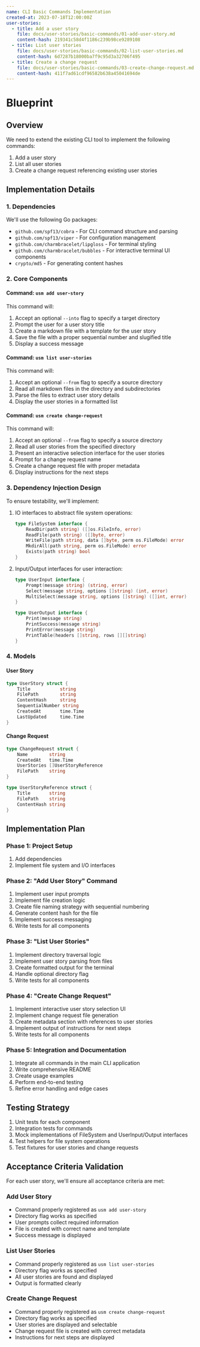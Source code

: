 ```yaml
---
name: CLI Basic Commands Implementation
created-at: 2023-07-18T12:00:00Z
user-stories:
  - title: Add a user story
    file: docs/user-stories/basic-commands/01-add-user-story.md
    content-hash: 219341c58d4f1186c239b98ce9289108
  - title: List user stories
    file: docs/user-stories/basic-commands/02-list-user-stories.md
    content-hash: 6d7287b18000ba7f9c95d3a32706f495
  - title: Create a change request
    file: docs/user-stories/basic-commands/03-create-change-request.md
    content-hash: 411f7ad61cdf96582b638a45041694de
---
```


# Blueprint

## Overview

We need to extend the existing CLI tool to implement the following commands:
1. Add a user story
2. List all user stories
3. Create a change request referencing existing user stories

## Implementation Details

### 1. Dependencies

We'll use the following Go packages:

- `github.com/spf13/cobra` - For CLI command structure and parsing
- `github.com/spf13/viper` - For configuration management
- `github.com/charmbracelet/lipgloss` - For terminal styling
- `github.com/charmbracelet/bubbles` - For interactive terminal UI components
- `crypto/md5` - For generating content hashes

### 2. Core Components

#### Command: `usm add user-story`

This command will:
1. Accept an optional `--into` flag to specify a target directory
2. Prompt the user for a user story title
3. Create a markdown file with a template for the user story
4. Save the file with a proper sequential number and slugified title
5. Display a success message

#### Command: `usm list user-stories`

This command will:
1. Accept an optional `--from` flag to specify a source directory
2. Read all markdown files in the directory and subdirectories
3. Parse the files to extract user story details
4. Display the user stories in a formatted list

#### Command: `usm create change-request`

This command will:
1. Accept an optional `--from` flag to specify a source directory
2. Read all user stories from the specified directory
3. Present an interactive selection interface for the user stories
4. Prompt for a change request name
5. Create a change request file with proper metadata
6. Display instructions for the next steps

### 3. Dependency Injection Design

To ensure testability, we'll implement:

1. IO interfaces to abstract file system operations:
   ```go
   type FileSystem interface {
       ReadDir(path string) ([]os.FileInfo, error)
       ReadFile(path string) ([]byte, error)
       WriteFile(path string, data []byte, perm os.FileMode) error
       MkdirAll(path string, perm os.FileMode) error
       Exists(path string) bool
   }
   ```

2. Input/Output interfaces for user interaction:
   ```go
   type UserInput interface {
       Prompt(message string) (string, error)
       Select(message string, options []string) (int, error)
       MultiSelect(message string, options []string) ([]int, error)
   }
   
   type UserOutput interface {
       Print(message string)
       PrintSuccess(message string)
       PrintError(message string)
       PrintTable(headers []string, rows [][]string)
   }
   ```

### 4. Models

#### User Story
```go
type UserStory struct {
    Title           string
    FilePath        string
    ContentHash     string
    SequentialNumber string
    CreatedAt       time.Time
    LastUpdated     time.Time
}
```

#### Change Request
```go
type ChangeRequest struct {
    Name        string
    CreatedAt   time.Time
    UserStories []UserStoryReference
    FilePath    string
}

type UserStoryReference struct {
    Title       string
    FilePath    string
    ContentHash string
}
```

## Implementation Plan

### Phase 1: Project Setup

1. Add dependencies
2. Implement file system and I/O interfaces

### Phase 2: "Add User Story" Command

1. Implement user input prompts
2. Implement file creation logic
3. Create file naming strategy with sequential numbering
4. Generate content hash for the file
5. Implement success messaging
6. Write tests for all components

### Phase 3: "List User Stories"

1. Implement directory traversal logic
2. Implement user story parsing from files
3. Create formatted output for the terminal
4. Handle optional directory flag
5. Write tests for all components

### Phase 4: "Create Change Request"

1. Implement interactive user story selection UI
2. Implement change request file generation
3. Create metadata section with references to user stories
4. Implement output of instructions for next steps
5. Write tests for all components

### Phase 5: Integration and Documentation

1. Integrate all commands in the main CLI application
2. Write comprehensive README
3. Create usage examples
4. Perform end-to-end testing
5. Refine error handling and edge cases

## Testing Strategy

1. Unit tests for each component
2. Integration tests for commands
3. Mock implementations of FileSystem and UserInput/Output interfaces
4. Test helpers for file system operations
5. Test fixtures for user stories and change requests

## Acceptance Criteria Validation

For each user story, we'll ensure all acceptance criteria are met:

### Add User Story
- Command properly registered as `usm add user-story`
- Directory flag works as specified
- User prompts collect required information
- File is created with correct name and template
- Success message is displayed

### List User Stories
- Command properly registered as `usm list user-stories`
- Directory flag works as specified
- All user stories are found and displayed
- Output is formatted clearly

### Create Change Request
- Command properly registered as `usm create change-request`
- Directory flag works as specified
- User stories are displayed and selectable
- Change request file is created with correct metadata
- Instructions for next steps are displayed